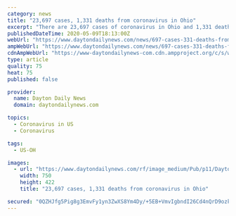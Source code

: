 ```yaml
---
category: news
title: "23,697 cases, 1,331 deaths from coronavirus in Ohio"
excerpt: "There are 23,697 cases of coronavirus in Ohio and 1,331 deaths attributed to COVID-19 as of May 9, the Ohio Department of Health reported.A total of 22,560 cases and 1,214 deaths are confirmed to be from coronavirus."
publishedDateTime: 2020-05-09T18:13:00Z
webUrl: "https://www.daytondailynews.com/news/697-cases-331-deaths-from-coronavirus-ohio/9mXCy2y9SJ1V7gPntix9DP/"
ampWebUrl: "https://www.daytondailynews.com/news/697-cases-331-deaths-from-coronavirus-ohio/9mXCy2y9SJ1V7gPntix9DP/amp.html"
cdnAmpWebUrl: "https://www-daytondailynews-com.cdn.ampproject.org/c/s/www.daytondailynews.com/news/697-cases-331-deaths-from-coronavirus-ohio/9mXCy2y9SJ1V7gPntix9DP/amp.html"
type: article
quality: 75
heat: 75
published: false

provider:
  name: Dayton Daily News
  domain: daytondailynews.com

topics:
  - Coronavirus in US
  - Coronavirus

tags:
  - US-OH

images:
  - url: "https://www.daytondailynews.com/rf/image_medium/Pub/p11/DaytonDailyNews/2020/05/09/Images/coronavirus2_20200509140147.jpg"
    width: 750
    height: 422
    title: "23,697 cases, 1,331 deaths from coronavirus in Ohio"

secured: "0QZHJfg5Pig8g3EmvFy1yn3ZwXS8Ym4Dy/+5EB+VmvIgbndI26Cd4nQrD9ozkqmuV5BT1BVf5Ta3kjiUw/+UxWe+qm2m9eRMigUawO2u4GcJzqbFzTwn5fHg9RGX0hA7DWViTqLbroE1+P6j+Japx4wSwrFYDxIyspzdCg1DnsbDD30m2SOEL6tvuAXbGJDZ3S19zIu6+wD+tkPiPwJUfBDLnHbOVCTK73QPD0E5UgiC/6c0G0Q7fcGoz0Ht7QPeAP1KrubHI/8eIqIAW93aCnxKzHXw7wdOAFAwJJjXZso8ZZinW7lc5Bmgy9yrnbSofVTOIX1EUtUQuM0dOawGxXo5po2lK5YqsUBk1oWakc6rCL+YCb7RKXaiR8bKu4UQFcvskWIv74wyuNsCZFG+7qEN7HTkDV7rq5/GI0ygK/CfRFD1e1lPNoKKV1A9K//juUz0IKODKMBZ5bj6w4AKz0yo4rCtXOYbyyYMB0+ZO8A=;y9Tg3ChKcWWZwrIK9W9ANQ=="
---
```


